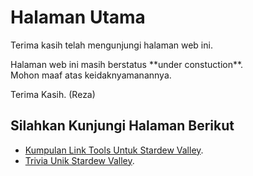 # Halaman Utama
Terima kasih telah mengunjungi halaman web ini.

<p>Halaman web ini masih berstatus **under constuction**.<br>
Mohon maaf atas keidaknyamanannya.</p>

Terima Kasih. (Reza)

## Silahkan Kunjungi Halaman Berikut
- [Kumpulan Link Tools Untuk Stardew Valley](https://main.barengreza.my.id/howto/stardewvalley/kltusv/).
- [Trivia Unik Stardew Valley](https://main.barengreza.my.id/fyi/stardewvalley/tusv/).
